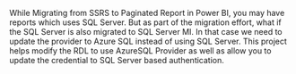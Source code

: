 While Migrating from SSRS to Paginated Report in Power BI, you may have reports which uses SQL Server. But as part of the migration effort, what if the SQL Server is also migrated to SQL Server MI. In that case we need to update the provider to Azure SQL instead of using SQL Server. 
This project helps modify the RDL to use AzureSQL Provider as well as allow you to update the credential to SQL Server based authentication. 
